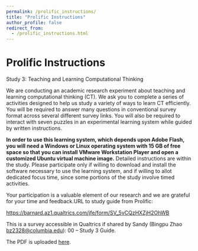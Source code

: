 ```yaml
---
permalink: /prolific_instructions/
title: "Prolific Instructions"
author_profile: false
redirect_from: 
  - /prolific_instructions.html
---
```


# Prolific Instructions
 
Study 3: Teaching and Learning Computational Thinking
 
We are conducting an academic research experiment about teaching and learning computational thinking (CT).  We ask you to complete a series of activities designed to help us study a variety of ways to learn CT efficiently.  You will be required to answer many questions in conventional survey format across several different survey links.  You will also be required to interact with seven puzzles in an experimental learning system while guided by written instructions.

**In order to use this learning system, which depends upon Adobe Flash, you will need a Windows or Linux operating system with 15 GB of free space so that you can install VMware Workstation Player and open a customized Ubuntu virtual machine image.**  Detailed instructions are within the study.  Please participate only if willing to download and install the software necessary to use the learning system, and if willing to allot dedicated focus time, since some portions of the study involve timed activities.

Your participation is a valuable element of our research and we are grateful for your time and feedback.URL to study guide from Prolific:

https://barnard.az1.qualtrics.com/jfe/form/SV_5vCQzHXZjH2OhWB

This is a survey accessible in Qualtrics if shared by Sandy (Bingpu Zhao bz2328@columbia.edu): 00 – Study 3 Guide.

The PDF is uploaded [here](https://drive.google.com/file/d/1CvIQ1bKbcRlg5cCCVKZa7yEbxMxw-LL-/view?usp=sharing).